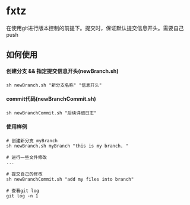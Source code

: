 # fxtz
在使用git进行版本控制的前提下。提交时，保证默认提交信息开头。需要自己push

## 如何使用 
#### 创建分支 && 指定提交信息开头(newBranch.sh)
`sh newBranch.sh "新分支名称" "信息开头"`

#### commit代码(newBranchCommit.sh)
`sh newBranchCommit.sh "后续详细日志"` 


#### 使用样例
```
# 创建新分支 myBranch
sh newBranch.sh myBranch "this is my branch. "

# 进行一些文件修改
...

# 提交自己的修改
sh newBranchCommit.sh "add my files into branch"

# 查看git log
git log -n 1
```
